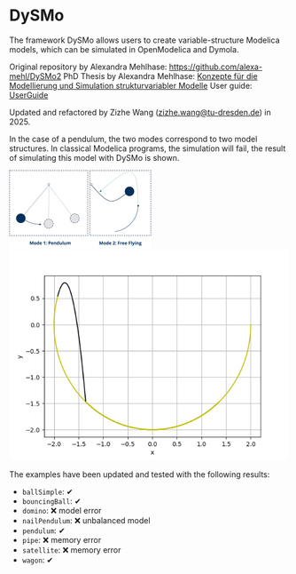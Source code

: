 # DySMo

The framework DySMo allows users to create variable-structure Modelica models, which can be simulated in OpenModelica and Dymola.

Original repository by Alexandra Mehlhase: https://github.com/alexa-mehl/DySMo2
PhD Thesis by Alexandra Mehlhase: [Konzepte für die Modellierung und Simulation strukturvariabler Modelle](https://depositonce.tu-berlin.de/items/39d94ae4-e3f8-46f3-ac5d-6bd652acf9ee)
User guide: [UserGuide](https://github.com/alexa-mehl/DySMo2/blob/master/UserGuide/UserGuide.pdf) 

Updated and refactored by Zizhe Wang (zizhe.wang@tu-dresden.de) in 2025.

In the case of a pendulum, the two modes correspond to two model structures. In classical Modelica programs, the simulation will fail, the result of simulating this model with DySMo is shown.

<img src="./examples/pendulum/FreeFlying.png" style="zoom: 25%;" />

<img src="./examples/pendulum/result/FreeFlyingPlot.png" style="zoom: 80%;" />

The examples have been updated and tested with the following results:
* `ballSimple`: ✔
* `bouncingBall`: ✔
* `domino`: ❌ model error
* `nailPendulum`: ❌ unbalanced model
* `pendulum`: ✔
* `pipe`: ❌ memory error
* `satellite`: ❌ memory error
* `wagon`: ✔